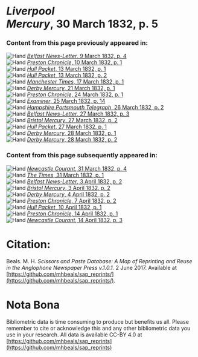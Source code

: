 # *Liverpool Mercury*, 30 March 1832, p. 5  
  
### Content from this page previously appeared in:  
![Hand](http://scissorsandpaste.net/wp-content/uploads/2017/06/smallhandpointer.png) [*Belfast News-Letter*, 9 March 1832, p. 4](https://mhbeals.github.io/sap_html/Belfast-News-Letter/Belfast-News-Letter-9-March-1832-p-4)  
![Hand](http://scissorsandpaste.net/wp-content/uploads/2017/06/smallhandpointer.png) [*Preston Chronicle*, 10 March 1832, p. 1](https://mhbeals.github.io/sap_html/Preston-Chronicle/Preston-Chronicle-10-March-1832-p-1)  
![Hand](http://scissorsandpaste.net/wp-content/uploads/2017/06/smallhandpointer.png) [*Hull Packet*, 13 March 1832, p. 1](https://mhbeals.github.io/sap_html/Hull-Packet/Hull-Packet-13-March-1832-p-1)  
![Hand](http://scissorsandpaste.net/wp-content/uploads/2017/06/smallhandpointer.png) [*Hull Packet*, 13 March 1832, p. 2](https://mhbeals.github.io/sap_html/Hull-Packet/Hull-Packet-13-March-1832-p-2)  
![Hand](http://scissorsandpaste.net/wp-content/uploads/2017/06/smallhandpointer.png) [*Manchester Times*, 17 March 1832, p. 1](https://mhbeals.github.io/sap_html/Manchester-Times/Manchester-Times-17-March-1832-p-1)  
![Hand](http://scissorsandpaste.net/wp-content/uploads/2017/06/smallhandpointer.png) [*Derby Mercury*, 21 March 1832, p. 1](https://mhbeals.github.io/sap_html/Derby-Mercury/Derby-Mercury-21-March-1832-p-1)  
![Hand](http://scissorsandpaste.net/wp-content/uploads/2017/06/smallhandpointer.png) [*Preston Chronicle*, 24 March 1832, p. 1](https://mhbeals.github.io/sap_html/Preston-Chronicle/Preston-Chronicle-24-March-1832-p-1)  
![Hand](http://scissorsandpaste.net/wp-content/uploads/2017/06/smallhandpointer.png) [*Examiner*, 25 March 1832, p. 14](https://mhbeals.github.io/sap_html/Examiner/Examiner-25-March-1832-p-14)  
![Hand](http://scissorsandpaste.net/wp-content/uploads/2017/06/smallhandpointer.png) [*Hampshire Portsmouth Telegraph*, 26 March 1832, p. 2](https://mhbeals.github.io/sap_html/Hampshire-Portsmouth-Telegraph/Hampshire-Portsmouth-Telegraph-26-March-1832-p-2)  
![Hand](http://scissorsandpaste.net/wp-content/uploads/2017/06/smallhandpointer.png) [*Belfast News-Letter*, 27 March 1832, p. 3](https://mhbeals.github.io/sap_html/Belfast-News-Letter/Belfast-News-Letter-27-March-1832-p-3)  
![Hand](http://scissorsandpaste.net/wp-content/uploads/2017/06/smallhandpointer.png) [*Bristol Mercury*, 27 March 1832, p. 2](https://mhbeals.github.io/sap_html/Bristol-Mercury/Bristol-Mercury-27-March-1832-p-2)  
![Hand](http://scissorsandpaste.net/wp-content/uploads/2017/06/smallhandpointer.png) [*Hull Packet*, 27 March 1832, p. 1](https://mhbeals.github.io/sap_html/Hull-Packet/Hull-Packet-27-March-1832-p-1)  
![Hand](http://scissorsandpaste.net/wp-content/uploads/2017/06/smallhandpointer.png) [*Derby Mercury*, 28 March 1832, p. 1](https://mhbeals.github.io/sap_html/Derby-Mercury/Derby-Mercury-28-March-1832-p-1)  
![Hand](http://scissorsandpaste.net/wp-content/uploads/2017/06/smallhandpointer.png) [*Derby Mercury*, 28 March 1832, p. 2](https://mhbeals.github.io/sap_html/Derby-Mercury/Derby-Mercury-28-March-1832-p-2)  
  
### Content from this page subsequently appeared in:  
![Hand](http://scissorsandpaste.net/wp-content/uploads/2017/06/smallhandpointer.png) [*Newcastle Courant*, 31 March 1832, p. 4](https://mhbeals.github.io/sap_html/Newcastle-Courant/Newcastle-Courant-31-March-1832-p-4)  
![Hand](http://scissorsandpaste.net/wp-content/uploads/2017/06/smallhandpointer.png) [*The Times*, 31 March 1832, p. 1](https://mhbeals.github.io/sap_html/The-Times/The-Times-31-March-1832-p-1)  
![Hand](http://scissorsandpaste.net/wp-content/uploads/2017/06/smallhandpointer.png) [*Belfast News-Letter*, 3 April 1832, p. 2](https://mhbeals.github.io/sap_html/Belfast-News-Letter/Belfast-News-Letter-3-April-1832-p-2)  
![Hand](http://scissorsandpaste.net/wp-content/uploads/2017/06/smallhandpointer.png) [*Bristol Mercury*, 3 April 1832, p. 2](https://mhbeals.github.io/sap_html/Bristol-Mercury/Bristol-Mercury-3-April-1832-p-2)  
![Hand](http://scissorsandpaste.net/wp-content/uploads/2017/06/smallhandpointer.png) [*Derby Mercury*, 4 April 1832, p. 2](https://mhbeals.github.io/sap_html/Derby-Mercury/Derby-Mercury-4-April-1832-p-2)  
![Hand](http://scissorsandpaste.net/wp-content/uploads/2017/06/smallhandpointer.png) [*Preston Chronicle*, 7 April 1832, p. 2](https://mhbeals.github.io/sap_html/Preston-Chronicle/Preston-Chronicle-7-April-1832-p-2)  
![Hand](http://scissorsandpaste.net/wp-content/uploads/2017/06/smallhandpointer.png) [*Hull Packet*, 10 April 1832, p. 1](https://mhbeals.github.io/sap_html/Hull-Packet/Hull-Packet-10-April-1832-p-1)  
![Hand](http://scissorsandpaste.net/wp-content/uploads/2017/06/smallhandpointer.png) [*Preston Chronicle*, 14 April 1832, p. 1](https://mhbeals.github.io/sap_html/Preston-Chronicle/Preston-Chronicle-14-April-1832-p-1)  
![Hand](http://scissorsandpaste.net/wp-content/uploads/2017/06/smallhandpointer.png) [*Newcastle Courant*, 14 April 1832, p. 3](https://mhbeals.github.io/sap_html/Newcastle-Courant/Newcastle-Courant-14-April-1832-p-3)  


# Citation: 

Beals. M. H. *Scissors and Paste Database: A Map of Reprinting and Reuse in the Anglophone Newspaper Press v.1.0.1.* 2 June 2017. Available at [https://github.com/mhbeals/sap_reprints/](https://github.com/mhbeals/sap_reprints/). 

# Nota Bona

Bibliometric data is time consuming to produce but benefits us all. Please remember to cite or acknowledge this and any other bibliometric data you use in your research. All data is available CC-BY 4.0 at [https://github.com/mhbeals/sap_reprints](https://github.com/mhbeals/sap_reprints)